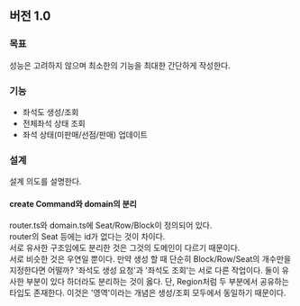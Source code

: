 ## 버전 1.0

### 목표

성능은 고려하지 않으며 최소한의 기능을 최대한 간단하게 작성한다.

### 기능

-   좌석도 생성/조회
-   전체좌석 상태 조회
-   좌석 상태(미판매/선점/판매) 업데이트

### 설계

설계 의도를 설명한다.

#### create Command와 domain의 분리

router.ts와 domain.ts에 Seat/Row/Block이 정의되어 있다. <br>
router의 Seat 등에는 id가 없다는 것이 차이다.<br>
서로 유사한 구조임에도 분리한 것은 그것의 도메인이 다르기 때문이다.<br>
서로 비슷한 것은 우연일 뿐이다. 만약 생성 할 때 단순히 Block/Row/Seat의 개수만을 지정한다면 어떨까?
'좌석도 생성 요청'과 '좌석도 조회'는 서로 다른 작업이다. 둘이 유사한 부분이 있다 하더라도 분리하는 것이 옳다.
단, Region처럼 두 부분에서 공유하는 타입도 존재한다.
이것은 '영역'이라는 개념은 생성/조회 모두에서 동일하기 때문이다.
